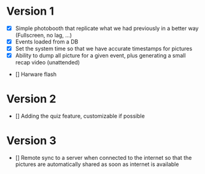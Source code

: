 # Version 1
- [x] Simple photobooth that replicate what we had previously in a better way (Fullscreen, no lag, ...)
- [x] Events loaded from a DB
- [x] Set the system time so that we have accurate timestamps for pictures
- [x] Ability to dump all picture for a given event, plus generating a small recap video (unattended)
- [] Harware flash

# Version 2
- [] Adding the quiz feature, customizable if possible

# Version 3
- [] Remote sync to a server when connected to the internet so that the pictures are automatically shared as soon as internet is available
